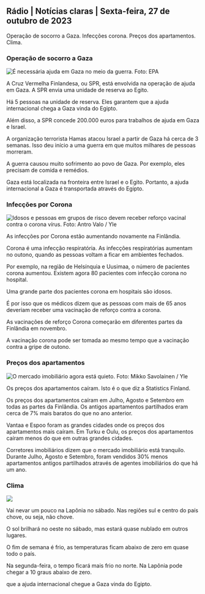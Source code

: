 ## Rádio \| Notícias claras \| Sexta-feira, 27 de outubro de 2023

Operação de socorro a Gaza. Infecções corona. Preços dos apartamentos. Clima.

### Operação de socorro a Gaza

![É necessária ajuda em Gaza no meio da guerra. Foto: EPA](https://images.cdn.yle.fi/image/upload/c_crop,h_3780,w_6720,x_0,y_700/ar_1.777777777777777,c_fill,g_faces,h_675,w_1200/dpr_1.0/q_auto:eco/f_auto/fl_lossy/v1698396491/39-1192101653b784c2d563)

A Cruz Vermelha Finlandesa, ou SPR, está envolvida na operação de ajuda em Gaza. A SPR envia uma unidade de reserva ao Egito.

Há 5 pessoas na unidade de reserva. Eles garantem que a ajuda internacional chega a Gaza vinda do Egipto.

Além disso, a SPR concede 200.000 euros para trabalhos de ajuda em Gaza e Israel.

A organização terrorista Hamas atacou Israel a partir de Gaza há cerca de 3 semanas. Isso deu início a uma guerra em que muitos milhares de pessoas morreram.

A guerra causou muito sofrimento ao povo de Gaza. Por exemplo, eles precisam de comida e remédios.

Gaza está localizada na fronteira entre Israel e o Egito. Portanto, a ajuda internacional a Gaza é transportada através do Egipto.

### Infecções por Corona

![Idosos e pessoas em grupos de risco devem receber reforço vacinal contra o corona vírus. Foto: Antro Valo / Yle](https://images.cdn.yle.fi/image/upload/c_crop,h_3510,w_6240,x_0,y_400/ar_1.7777777777777777,c_fill,g_faces,h_675,w_1200/dpr_1.0/q_auto:eco/f_auto/fl_lossy/v1670569792/39-933588623dccc01a881)

As infecções por Corona estão aumentando novamente na Finlândia.

Corona é uma infecção respiratória. As infecções respiratórias aumentam no outono, quando as pessoas voltam a ficar em ambientes fechados.

Por exemplo, na região de Helsínquia e Uusimaa, o número de pacientes corona aumentou. Existem agora 80 pacientes com infecção corona no hospital.

Uma grande parte dos pacientes corona em hospitais são idosos.

É por isso que os médicos dizem que as pessoas com mais de 65 anos deveriam receber uma vacinação de reforço contra a corona.

As vacinações de reforço Corona começarão em diferentes partes da Finlândia em novembro.

A vacinação corona pode ser tomada ao mesmo tempo que a vacinação contra a gripe de outono.

### Preços dos apartamentos

![O mercado imobiliário agora está quieto. Foto: Mikko Savolainen / Yle](https://images.cdn.yle.fi/image/upload/c_crop,h_3348,w_5952,x_0,y_483/ar_1.7777777777777777,c_fill,g_faces,h_675,w_1200/dpr_1.0/q_auto:eco/f_auto/fl_lossy/v1694415905/39-117017864fea8c7baf74)

Os preços dos apartamentos caíram. Isto é o que diz a Statistics Finland.

Os preços dos apartamentos caíram em Julho, Agosto e Setembro em todas as partes da Finlândia. Os antigos apartamentos partilhados eram cerca de 7% mais baratos do que no ano anterior.

Vantaa e Espoo foram as grandes cidades onde os preços dos apartamentos mais caíram. Em Turku e Oulu, os preços dos apartamentos caíram menos do que em outras grandes cidades.

Corretores imobiliários dizem que o mercado imobiliário está tranquilo. Durante Julho, Agosto e Setembro, foram vendidos 30% menos apartamentos antigos partilhados através de agentes imobiliários do que há um ano.

### Clima

![](https://images.cdn.yle.fi/image/upload/c_crop,h_1080,w_1919,x_0,y_0/ar_1.777777777777777,c_fill,g_faces,h_675,w_1200/dpr_1.0/q_auto:eco/f_auto/fl_lossy/v1698421548/39-1192510653bdb0fbe9af)

Vai nevar um pouco na Lapônia no sábado. Nas regiões sul e centro do país chove, ou seja, não chove.

O sol brilhará no oeste no sábado, mas estará quase nublado em outros lugares.

O fim de semana é frio, as temperaturas ficam abaixo de zero em quase todo o país.

Na segunda-feira, o tempo ficará mais frio no norte. Na Lapônia pode chegar a 10 graus abaixo de zero.

que a ajuda internacional chegue a Gaza vinda do Egipto.
